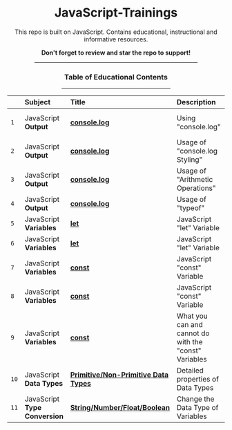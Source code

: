 <div align="center">

<h1>JavaScript-Trainings</h1>

<p>This repo is built on JavaScript. Contains educational, instructional and informative resources.</p>

**<p>Don't forget to review and star the repo to support!</p>**

<div align="center"><hr width="75%"></div>

<h3>Table of Educational Contents</h3>

</div>

<div align="center"><hr width="50%"></div>

|      | Subject                        | Title                                                                                                                        | Description                                           | Additional/Extra                        |
| :--- | :----------------------------- | :--------------------------------------------------------------------------------------------------------------------------- | :---------------------------------------------------- | :-------------------------------------- |
| `1`  | JavaScript **Output**          | **[console.log](https://github.com/emr3rden/JavaScript-Trainings/tree/main/JavaScript-Trainings/1)**                         | Using "console.log"                                   | w/ Variables + Template Literals        |
| `2`  | JavaScript **Output**          | **[console.log](https://github.com/emr3rden/JavaScript-Trainings/tree/main/JavaScript-Trainings/2)**                         | Usage of "console.log Styling"                        | w/ Variables + Template Literals        |
| `3`  | JavaScript **Output**          | **[console.log](https://github.com/emr3rden/JavaScript-Trainings/tree/main/JavaScript-Trainings/3)**                         | Usage of "Arithmetic Operations"                      | w/ Variables + Concatenation Operations |
| `4`  | JavaScript **Output**          | **[console.log](https://github.com/emr3rden/JavaScript-Trainings/tree/main/JavaScript-Trainings/4)**                         | Usage of "typeof"                                     | w/ Variables                            |
| `5`  | JavaScript **Variables**       | **[let](https://github.com/emr3rden/JavaScript-Trainings/tree/main/JavaScript-Trainings/5)**                                 | JavaScript "let" Variable                             |                                         |
| `6`  | JavaScript **Variables**       | **[let](https://github.com/emr3rden/JavaScript-Trainings/tree/main/JavaScript-Trainings/6)**                                 | JavaScript "let" Variable                             | Hoisting, Block Scope                   |
| `7`  | JavaScript **Variables**       | **[const](https://github.com/emr3rden/JavaScript-Trainings/tree/main/JavaScript-Trainings/7)**                               | JavaScript "const" Variable                           |                                         |
| `8`  | JavaScript **Variables**       | **[const](https://github.com/emr3rden/JavaScript-Trainings/tree/main/JavaScript-Trainings/8)**                               | JavaScript "const" Variable                           | Hoisting, Block Scope                   |
| `9`  | JavaScript **Variables**       | **[const](https://github.com/emr3rden/JavaScript-Trainings/tree/main/JavaScript-Trainings/9)**                               | What you can and cannot do with the "const" Variables |                                         |
| `10` | JavaScript **Data Types**      | **[Primitive/Non-Primitive Data Types](https://github.com/emr3rden/JavaScript-Trainings/tree/main/JavaScript-Trainings/10)** | Detailed properties of Data Types                     |                                         |
| `11` | JavaScript **Type Conversion** | **[String/Number/Float/Boolean](https://github.com/emr3rden/JavaScript-Trainings/tree/main/JavaScript-Trainings/11)**        | Change the Data Type of Variables                     |                                         |
